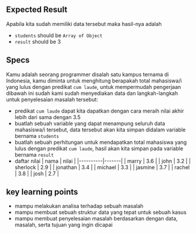 ## Expected Result

Apabila kita sudah memiliki data tersebut maka hasil-nya adalah
- `students` should be `Array of Object`
- `result` should be 3

## Specs

Kamu adalah seorang programmer disalah satu kampus ternama di Indonesia, kamu diminta untuk menghitung berapakah total mahasiswa/i yang lulus dengan predikat `cum laude`, untuk mempermudah pengerjaan dibawah ini sudah kami sudah menyediakan data dan langkah-langkah untuk penyelesaian masalah tersebut:

- predikat `cum laude` dapat kita dapatkan dengan cara meraih nilai akhir lebih dari sama dengan 3.5
- buatlah sebuah variable yang dapat menampung seluruh data mahasiswa/i tersebut, data tersebut akan kita simpan didalam variable bernama `students`
- buatlah sebuah perhitungan untuk mendapatkan total mahasiswa yang lulus dengan predikat `cum laude`, hasil akan kita simpan pada variable bernama `result`
- daftar nilai
  | nama     | nilai |
  |----------|-------|
  | marry    | 3.6   |
  | john     | 3.2   |
  | sherlock | 2.9   |
  | jonathan | 3.4   |
  | michael  | 3.3   |
  | jasmine  | 3.7   |
  | rachel   | 3.8   |
  | josh     | 2.7   |

## key learning points
- mampu melakukan analisa terhadap sebuah masalah
- mampu membuat sebuah struktur data yang tepat untuk sebuah kasus
- mampu membuat penyelesaian masalah berdasarkan dengan data, masalah, serta tujuan yang ingin dicapai